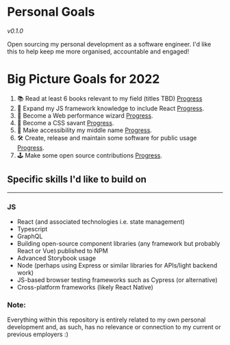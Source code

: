 Personal Goals
==============
*v0.1.0*

Open sourcing my personal development as a software engineer. I'd like this to help keep me more organised, accountable and engaged!

# Big Picture Goals for 2022
1. 📚 Read at least 6 books relevant to my field (titles TBD)  [Progress](./progress/reading.md)
2. 🤖 Expand my JS framework knowledge to include React [Progress](./progress/react.md).
3. 🧙 Become a Web performance wizard [Progress](./progress/web-performance.md).
4. 🎨 Become a CSS savant [Progress](./progress/css.md).
5. 💜 Make accessibility my middle name [Progress](./progress/accessibility.md).
6. 🛠️ Create, release and maintain some software for public usage [Progress](./progress/homemades.md).
7. 🕹️ Make some open source contributions [Progress](./progress/open-source.md).


## Specific skills I'd like to build on
------------------------------
### JS
- React (and associated technologies i.e. state management)
- Typescript
- GraphQL
- Building open-source component libraries (any framework but probably React or Vue) published to NPM
- Advanced Storybook usage
- Node (perhaps using Express or similar libraries for APIs/light backend work)
- JS-based browser testing frameworks such as Cypress (or alternative)
- Cross-platform frameworks (likely React Native)



























### Note:
Everything within this repository is entirely related to my own personal development and, as such, has no relevance or connection to my current or previous employers :)